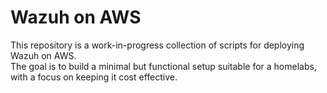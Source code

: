 # Wazuh on AWS

This repository is a work-in-progress collection of scripts for deploying Wazuh on AWS.  
The goal is to build a minimal but functional setup suitable for a homelabs, with a focus on keeping it cost effective.
